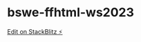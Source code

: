 # bswe-ffhtml-ws2023

[Edit on StackBlitz ⚡️](https://stackblitz.com/github.com/fknipp/bswe-ffhtml-ws2023)
